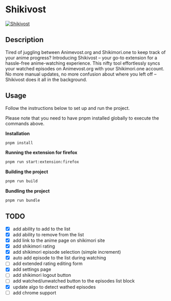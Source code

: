 # Shikivost
[![Shikivost](https://img.shields.io/amo/v/shikivost)](https://addons.mozilla.org/ru/firefox/addon/shikivost/)

## Description
Tired of juggling between Animevost.org and Shikimori.one to keep track of your anime progress? Introducing Shikivost – your go-to extension for a hassle-free anime-watching experience. This nifty tool effortlessly syncs your watched episodes on Animevost.org with your Shikimori.one account. No more manual updates, no more confusion about where you left off – Shikivost does it all in the background.

## Usage
Follow the instructions below to set up and run the project.

Please note that you need to have pnpm installed globally to execute the commands above.

**Installation**

```bash
pnpm install
```

**Running the extension for firefox**

```bash
pnpm run start:extension:firefox
```

**Building the project**

```bash
pnpm run build
```

**Bundling the project**

```bash
pnpm run bundle
```

## TODO

- [x] add ability to add to the list
- [x] add ability to remove from the list
- [x] add link to the anime page on shikimori site
- [x] add shikimori rating
- [x] add shikimori episode selection (simple increment)
- [x] auto add episode to the list during watching
- [ ] add extended rating editing form
- [x] add settings page
- [ ] add shikimori logout button
- [ ] add watched/unwatched button to the episodes list block
- [x] update algo to detect wathed episodes
- [ ] add chrome support
